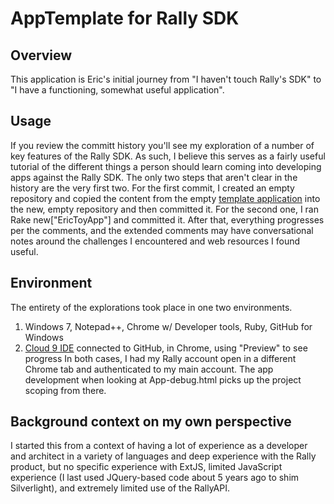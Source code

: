 AppTemplate for Rally SDK
=========================

## Overview

This application is Eric's initial journey from "I haven't touch Rally's SDK" 
to "I have a functioning, somewhat useful application".

## Usage
If you review the committ history you'll see my exploration of a number of key
features of the Rally SDK. As such, I believe this serves as a fairly useful
tutorial of the different things a person should learn coming into developing
apps against the Rally SDK. The only two steps that aren't clear in the history
are the very first two. For the first commit, I created an empty repository
and copied the content from the empty [template application](https://github.com/RallyApps/AppTemplate)
into the new, empty repository and then committed it. For the second one, I 
ran Rake new["EricToyApp"] and committed it. After that, everything progresses
per the comments, and the extended comments may have conversational notes around
the challenges I encountered and web resources I found useful.

## Environment
The entirety of the explorations took place in one two environments.
1) Windows 7, Notepad++, Chrome w/ Developer tools, Ruby, GitHub for Windows
2) [Cloud 9 IDE](https://c9.io/) connected to GitHub, in Chrome, using "Preview" to see progress
In both cases, I had my Rally account open in a different Chrome tab and authenticated to my main account.
The app development when looking at App-debug.html picks up the project scoping from there.

## Background context on my own perspective
I started this from a context of having a lot of experience as a 
developer and architect in a variety of languages and deep experience with the 
Rally product, but no specific experience with ExtJS, limited JavaScript 
experience (I last used JQuery-based code about 5 years ago to shim 
Silverlight), and extremely limited use of the RallyAPI.

